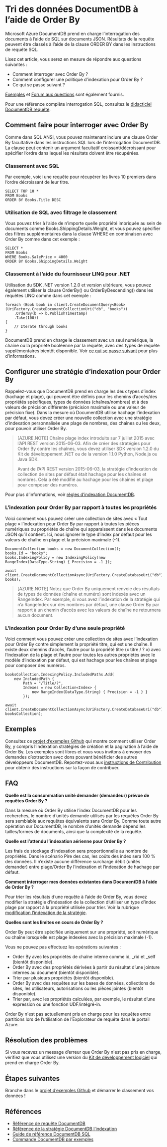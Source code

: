 <properties 
    pageTitle="Tri des données DocumentDB à l’aide de Order By | Microsoft Azure" 
    description="Découvrez comment utiliser ORDER BY dans les requêtes DocumentDB dans LINQ et SQL et comment spécifier une stratégie d’indexation pour les requêtes ORDER BY." 
    services="documentdb" 
    authors="arramac" 
    manager="jhubbard" 
    editor="cgronlun" 
    documentationCenter=""/>

<tags 
    ms.service="documentdb" 
    ms.workload="data-services" 
    ms.tgt_pltfrm="na" 
    ms.devlang="na" 
    ms.topic="article" 
    ms.date="10/03/2016" 
    ms.author="arramac"/>

# <a name="sorting-documentdb-data-using-order-by"></a>Tri des données DocumentDB à l’aide de Order By
Microsoft Azure DocumentDB prend en charge l’interrogation des documents à l’aide de SQL sur documents JSON. Résultats de la requête peuvent être classés à l’aide de la clause ORDER BY dans les instructions de requête SQL.

Lisez cet article, vous serez en mesure de répondre aux questions suivantes : 

- Comment interroger avec Order By ?
- Comment configurer une politique d’indexation pour Order By ?
- Ce qui se passe suivant ?

[Exemples](#samples) et [Forum aux questions](#faq) sont également fournis.

Pour une référence complète interrogation SQL, consultez le [didacticiel DocumentDB requête](documentdb-sql-query.md).

## <a name="how-to-query-with-order-by"></a>Comment faire pour interroger avec Order By
Comme dans SQL ANSI, vous pouvez maintenant inclure une clause Order By facultative dans les instructions SQL lors de l’interrogation DocumentDB. La clause peut contenir un argument facultatif croissant/décroissant pour spécifier l’ordre dans lequel les résultats doivent être récupérées. 

### <a name="ordering-using-sql"></a>Classement avec SQL
Par exemple, voici une requête pour récupérer les livres 10 premiers dans l’ordre décroissant de leur titre. 

    SELECT TOP 10 * 
    FROM Books 
    ORDER BY Books.Title DESC

### <a name="ordering-using-sql-with-filtering"></a>Utilisation de SQL avec filtrage le classement
Vous pouvez trier à l’aide de n’importe quelle propriété imbriquée au sein de documents comme Books.ShippingDetails.Weight, et vous pouvez spécifier des filtres supplémentaires dans la clause WHERE en combinaison avec Order By comme dans cet exemple :

    SELECT * 
    FROM Books 
    WHERE Books.SalePrice > 4000
    ORDER BY Books.ShippingDetails.Weight

### <a name="ordering-using-the-linq-provider-for-net"></a>Classement à l’aide du fournisseur LINQ pour .NET
Utilisation du SDK .NET version 1.2.0 et version ultérieure, vous pouvez également utiliser la clause OrderBy() ou OrderByDescending() dans les requêtes LINQ comme dans cet exemple :

    foreach (Book book in client.CreateDocumentQuery<Book>(UriFactory.CreateDocumentCollectionUri("db", "books"))
        .OrderBy(b => b.PublishTimestamp)
        .Take(100))
    {
        // Iterate through books
    }

DocumentDB prend en charge le classement avec un seul numérique, la chaîne ou la propriété booléenne par la requête, avec des types de requête supplémentaires bientôt disponible. Voir [ce qui se passe suivant](#Whats_coming_next) pour plus d’informations.

## <a name="configure-an-indexing-policy-for-order-by"></a>Configurer une stratégie d’indexation pour Order By

Rappelez-vous que DocumentDB prend en charge les deux types d’index (hachage et plage), qui peuvent être définis pour les chemins d’accès/des propriétés spécifiques, types de données (chaînes/nombres) et à des valeurs de précision différente (précision maximale ou une valeur de précision fixe). Dans la mesure où DocumentDB utilise hachage l’indexation par défaut, vous devez créer une nouvelle collection avec une stratégie d’indexation personnalisée une plage de nombres, des chaînes ou les deux, pour pouvoir utiliser Order By. 

>[AZURE.NOTE] Chaîne plage index introduits sur 7 juillet 2015 avec l’API REST version 2015-06-03. Afin de créer des stratégies pour Order By contre les chaînes, vous devez utiliser SDK version 1.2.0 du Kit de développement .NET ou de la version 1.1.0 Python, Node.js ou Java SDK.
>
>Avant de l’API REST version 2015-06-03, la stratégie d’indexation de collection de sites par défaut était hachage pour les chaînes et nombres. Cela a été modifié au hachage pour les chaînes et plage pour composer des numéros. 

Pour plus d’informations, voir [règles d’indexation DocumentDB](documentdb-indexing-policies.md).

### <a name="indexing-for-order-by-against-all-properties"></a>L’indexation pour Order By par rapport à toutes les propriétés
Voici comment vous pouvez créer une collection de sites avec « Tout plage » l’indexation pour Order By par rapport à toutes les pièces numériques ou propriétés de chaîne qui apparaissent dans les documents JSON qu’il contient. Ici, nous ignorer le type d’index par défaut pour les valeurs de chaîne en plage et la précision maximale (-1).
                   
    DocumentCollection books = new DocumentCollection();
    books.Id = "books";
    books.IndexingPolicy = new IndexingPolicy(new RangeIndex(DataType.String) { Precision = -1 });
    
    await client.CreateDocumentCollectionAsync(UriFactory.CreateDatabaseUri("db"), books);  

>[AZURE.NOTE] Notez que Order By uniquement renvoie des résultats de types de données (chaîne et numéro) sont indexés avec un RangeIndex. Par exemple, si vous avez l’indexation de la stratégie qui n’a RangeIndex sur des nombres par défaut, une clause Order By par rapport à un chemin d’accès avec les valeurs de chaîne ne retournera aucun document.

### <a name="indexing-for-order-by-for-a-single-property"></a>L’indexation pour Order By d’une seule propriété
Voici comment vous pouvez créer une collection de sites avec l’indexation pour Order By contre simplement la propriété titre, qui est une chaîne. Il existe deux chemins d’accès, l’autre pour la propriété titre (« titre / ? ») avec l’indexation de la plage et l’autre pour toutes les autres propriétés avec le modèle d’indexation par défaut, qui est hachage pour les chaînes et plage pour composer des numéros.                    
    
    booksCollection.IndexingPolicy.IncludedPaths.Add(
        new IncludedPath { 
            Path = "/Title/?", 
            Indexes = new Collection<Index> { 
                new RangeIndex(DataType.String) { Precision = -1 } } 
            });
    
    await client.CreateDocumentCollectionAsync(UriFactory.CreateDatabaseUri("db"), booksCollection);  


## <a name="samples"></a>Exemples
Consultez ce [projet d’exemples Github](https://github.com/Azure/azure-documentdb-dotnet/tree/master/samples/code-samples/Queries) qui montre comment utiliser Order By, y compris l’indexation stratégies de création et la pagination à l’aide de Order By. Les exemples sont libres et nous vous invitons à envoyer des demandes d’extraction avec dons pouvant bénéficier des autres développeurs DocumentDB. Reportez-vous aux [instructions de Contribution](https://github.com/Azure/azure-documentdb-net/blob/master/Contributing.md) pour obtenir des instructions sur la façon de contribuer.  

## <a name="faq"></a>FAQ

**Quelle est la consommation unité demander (demandeur) prévue de requêtes Order By ?**

Dans la mesure où Order By utilise l’index DocumentDB pour les recherches, le nombre d’unités demande utilisés par les requêtes Order By sera semblable aux requêtes équivalents sans Order By. Comme toute autre opération sur DocumentDB, le nombre d’unités demande dépend les tailles/formes de documents, ainsi que la complexité de la requête. 


**Quelle est l’attendu l’indexation aérienne pour Order By ?**

Les frais de stockage d’indexation sera proportionnelle au nombre de propriétés. Dans le scénario Pire des cas, les coûts des index sera 100 % des données. Il n’existe aucune différence surcharge débit (unités demander) entre plage/Order By l’indexation et l’indexation de hachage par défaut.

**Comment interroger mes données existantes dans DocumentDB à l’aide de Order By ?**

Pour trier les résultats d’une requête à l’aide de Order By, vous devez modifier la stratégie d’indexation de la collection d’utiliser un type d’index plage par rapport à la propriété utilisée pour trier. Voir la rubrique [modification l’indexation de la stratégie](documentdb-indexing-policies.md#modifying-the-indexing-policy-of-a-collection). 

**Quelles sont les limites en cours de Order By ?**

Order By peut être spécifiée uniquement sur une propriété, soit numérique ou chaîne lorsqu’elle est plage indexées avec la précision maximale (-1).

Vous ne pouvez pas effectuez les opérations suivantes :
 
- Order By avec les propriétés de chaîne interne comme id, _rid et _self (bientôt disponible).
- Order By avec des propriétés dérivées à partir du résultat d’une jointure internes au document (bientôt disponible).
- Trier par plusieurs propriétés (bientôt disponible).
- Order By avec des requêtes sur les bases de données, collections de sites, les utilisateurs, autorisations ou les pièces jointes (bientôt disponible).
- Trier par, avec les propriétés calculées, par exemple, le résultat d’une expression ou une fonction UDF/intégré-in.

Order By n'est pas actuellement pris en charge pour les requêtes entre partitions lors de l’utilisation de l’Explorateur de requête dans le portail Azure.

## <a name="troubleshooting"></a>Résolution des problèmes

Si vous recevez un message d’erreur que Order By n'est pas pris en charge, vérifiez que vous utilisez une version du [Kit de développement logiciel](documentdb-sdk-dotnet.md) qui prend en charge Order By. 

## <a name="next-steps"></a>Étapes suivantes

Branche dans le [projet d’exemples Github](https://github.com/Azure/azure-documentdb-dotnet/tree/master/samples/code-samples/Queries) et démarrer le classement vos données ! 

## <a name="references"></a>Références
* [Référence de requête DocumentDB](documentdb-sql-query.md)
* [Référence de la stratégie DocumentDB l’indexation](documentdb-indexing-policies.md)
* [Guide de référence DocumentDB SQL](https://msdn.microsoft.com/library/azure/dn782250.aspx)
* [Commande DocumentDB par exemples](https://github.com/Azure/azure-documentdb-dotnet/tree/master/samples/code-samples/Queries)
 


